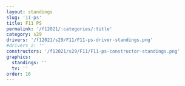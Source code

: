 ```yaml
---
layout: standings
slug: '11-ps'
title: F11 PS
permalink: '/f12021/:categories/:title'
category: s29
drivers: '/f12021/s29/F11/F11-ps-driver-standings.png'
#drivers_2: ''
constructors: '/f12021/s29/F11/F11-ps-constructor-standings.png'
graphics:
  standings: ''
  tv: ''
order: 16
---
```


